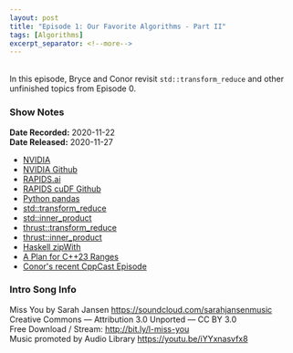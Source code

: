 ```yaml
---
layout: post
title: "Episode 1: Our Favorite Algorithms - Part II"
tags: [Algorithms]
excerpt_separator: <!--more-->
---
```


<div id='buzzsprout-small-player-1501960-tags-ep001'></div><script type='text/javascript' charset='utf-8' src='https://www.buzzsprout.com/1501960.js?player=small&tags=ep001&container_id=buzzsprout-small-player-1501960-tags-ep001'></script>

<br>In this episode, Bryce and Conor revisit `std::transform_reduce` and other unfinished topics from Episode 0.

<!--more-->

### Show Notes

**Date Recorded:** 2020-11-22 <br>
**Date Released:** 2020-11-27

* [NVIDIA](https://www.nvidia.com/en-us/)
* [NVIDIA Github](https://github.com/NVIDIA)
* [RAPIDS.ai](https://rapids.ai/)
* [RAPIDS cuDF Github](https://github.com/rapidsai/cudf)
* [Python pandas](https://pandas.pydata.org/)
* [std::transform_reduce](https://en.cppreference.com/w/cpp/algorithm/transform_reduce)
* [std::inner_product](https://en.cppreference.com/w/cpp/algorithm/inner_product)
* [thrust::transform_reduce](https://thrust.github.io/doc/group__transformed__reductions_gaba339b23d412c93369720f2df77914ed.html#gaba339b23d412c93369720f2df77914ed)
* [thrust::inner_product](https://thrust.github.io/doc/group__transformed__reductions_ga321192d85c5f510e52300ae762c7e995.html)
* [Haskell zipWith](https://hackage.haskell.org/package/base-4.14.0.0/docs/Prelude.html#v:zipWith)
* [A Plan for C++23 Ranges](http://www.open-std.org/jtc1/sc22/wg21/docs/papers/2020/p2214r0.html)
* [Conor's recent CppCast Episode](https://cppcast.com/concepts-algorithm-intuition/)


### Intro Song Info

Miss You by Sarah Jansen https://soundcloud.com/sarahjansenmusic<br>
Creative Commons — Attribution 3.0 Unported — CC BY 3.0<br>
Free Download / Stream: http://bit.ly/l-miss-you<br>
Music promoted by Audio Library https://youtu.be/iYYxnasvfx8<br>
